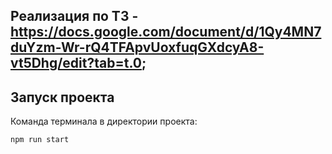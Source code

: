 ## Реализация по ТЗ - https://docs.google.com/document/d/1Qy4MN7duYzm-Wr-rQ4TFApvUoxfuqGXdcyA8-vt5Dhg/edit?tab=t.0; 


## Запуск проекта

Команда терминала в директории проекта:

```
npm run start
```


